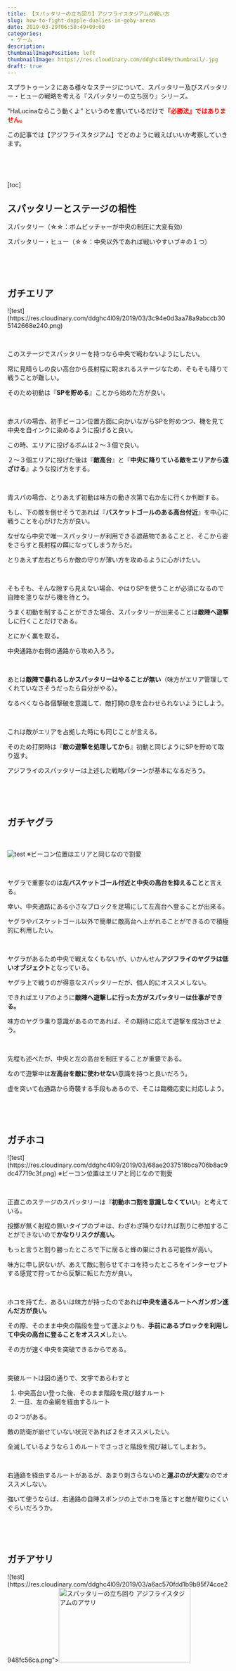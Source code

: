 ```yaml
---
title: 【スパッタリーの立ち回り】アジフライスタジアムの戦い方
slug: how-to-fight-dapple-dualies-in-goby-arena
date: 2019-03-29T06:58:49+09:00
categories: 
 - ゲーム
description: 
thumbnailImagePosition: left
thumbnailImage: https://res.cloudinary.com/ddghc4l09/thumbnail/.jpg
draft: true
---
```


<!--more-->

スプラトゥーン２にある様々なステージについて、スパッタリー及びスパッタリー・ヒューの戦略を考える『スパッタリーの立ち回り』シリーズ。

”HaLucinaならこう動くよ” というのを書いているだけで<span style="color: #ff0000;"><strong>『必勝法』ではありません。</strong></span>

この記事では【アジフライスタジアム】でどのように戦えばいいか考察していきます。

&nbsp;

&nbsp;

[toc]
<h2>スパッタリーとステージの相性</h2>
スパッタリー（☆☆：ボムピッチャーが中央の制圧に大変有効）

スパッタリー・ヒュー（☆☆：中央以外であれば戦いやすいブキの１つ）

&nbsp;

&nbsp;
<h2>ガチエリア</h2>
![test](https://res.cloudinary.com/ddghc4l09/2019/03/3c94e0d3aa78a9abccb305142668e240.png)
&nbsp;

&nbsp;

このステージでスパッタリーを持つなら中央で戦わないようにしたい。

常に見晴らしの良い高台から長射程に睨まれるステージなため、そもそも降りて戦うことが難しい。

そのため初動は『<strong>SPを貯める</strong>』ことから始めた方が良い。

&nbsp;

赤スパの場合、初手ビーコン位置方面に向かいながらSPを貯めつつ、機を見て中央を自インクに染めるように投げると良い。

この時、エリアに投げるボムは２～３個で良い。

２～３個エリアに投げた後は『<strong>敵高台</strong>』と『<strong>中央に降りている敵をエリアから遠ざける</strong>』ような投げ方をする。

&nbsp;

青スパの場合、とりあえず初動は味方の動き次第で右か左に行くか判断する。

もし、下の敵を倒せそうであれば『<strong>バスケットゴールのある高台付近</strong>』を中心に戦うことを心がけた方が良い。

なぜなら中央で唯一スパッタリーが利用できる遮蔽物であることと、そこから姿をさらすと長射程の餌になってしまうからだ。

とりあえず左右どちらか敵の守りが薄い方を攻めるように心がけたい。

&nbsp;

そもそも、そんな隙すら見えない場合、やはりSPを使うことが必須になるので自陣を塗りながら機を待とう。

うまく初動を制することができた場合、スパッタリーが出来ることは<strong>敵陣へ遊撃</strong>しに行くことだけである。

とにかく裏を取る。

中央通路か右側の通路から攻め入ろう。

&nbsp;

あとは<strong>敵陣で暴れるしかスパッタリーはやることが無い</strong>（味方がエリア管理してくれていなさそうだったら自分がやる）。

なるべくなら各個撃破を意識して、敵打開の息を合わせられないようにしよう。

&nbsp;

これは敵がエリアを占拠した時にも同じことが言える。

そのため打開時は『<strong>敵の遊撃を処理してから</strong>』初動と同じようにSPを貯めて取り返す。

アジフライのスパッタリーは上述した戦略パターンが基本になるだろう。

&nbsp;

&nbsp;
<h2>ガチヤグラ</h2>
&nbsp;

![test](https://res.cloudinary.com/ddghc4l09/2019/03/ba9077dcc0eb62d8ba1e087a50633e5a.png)
※ビーコン位置はエリアと同じなので割愛

&nbsp;

ヤグラで重要なのは<strong>左バスケットゴール付近と中央の高台を抑えること</strong>と言える。

幸い、中央通路にある小さなブロックを足場にして左高台へ登ることが出来る。

ヤグラやバスケットゴール以外で簡単に敵高台へ上がれることができるので積極的に利用したい。

&nbsp;

ヤグラがあるため中央で戦えなくもないが、いかんせん<strong>アジフライのヤグラは低いオブジェクト</strong>となっている。

ヤグラ上で戦うのが得意なスパッタリーだが、個人的にオススメしない。

できればエリアのように<strong>敵陣へ遊撃しに行った方がスパッタリーは仕事ができる。</strong>

味方のヤグラ乗り意識があるのであれば、その期待に応えて遊撃を成功させよう。

&nbsp;

先程も述べたが、中央と左の高台を制圧することが重要である。

なので遊撃中は<strong>左高台を敵に使わせない</strong>意識を持つと良いだろう。

虚を突いて右通路から奇襲する手段もあるので、そこは臨機応変に対応しよう。

&nbsp;

&nbsp;
<h2>ガチホコ</h2>
![test](https://res.cloudinary.com/ddghc4l09/2019/03/68ae2037518bca706b8ac9dc47719c3f.png)
※ビーコン位置はエリアと同じなので割愛

&nbsp;

正直このステージのスパッタリーは『<strong>初動ホコ割を意識しなくていい</strong>』と考えている。

投擲が無く射程の無いタイプのブキは、わざわざ降りなければ割りに参加することができないので<strong>かなりリスクが高い。</strong>

もっと言うと割り勝ったところで下に居ると蜂の巣にされる可能性が高い。

味方に申し訳ないが、あえて敵に割らせてホコを持ったところをインターセプトする感覚で狩ってから反撃に転じた方が良い。

&nbsp;

ホコを持てた、あるいは味方が持ったのであれば<strong>中央を通るルートへガンガン進んだ方が良い。</strong>

その際、そのまま中央の階段を登って運ぶよりも、<strong>手前にあるブロックを利用して中央の高台に登ることをオススメ</strong>したい。

その方が速く中央を突破できるからである。

&nbsp;

突破ルートは図の通りで、文字であらわすと
<ol>
 	<li>中央高台い登った後、そのまま階段を飛び越すルート</li>
 	<li>一旦、左の金網を経由するルート</li>
</ol>
の２つがある。

敵の防衛が崩せていない状況であれば２をオススメしたい。

全滅しているようなら１のルートでさっさと階段を飛び越してしまおう。

&nbsp;

右通路を経由するルートがあるが、あまり刺さらないのと<strong>運ぶのが大変</strong>なのでオススメしない。

強いて使うならば、右通路の自陣スポンジの上でホコを落とすと敵が取りにくいぐらいだろうか。

&nbsp;

&nbsp;
<h2>ガチアサリ</h2>
![test](https://res.cloudinary.com/ddghc4l09/2019/03/a6ac570fdd1b9b95f74cce2948fc56ca.png"><img class="alignnone size-medium wp-image-2921" src="https://hackheatharu.xyz/wp-content/uploads/2019/03/a6ac570fdd1b9b95f74cce2948fc56ca-300x169.png" alt="スパッタリーの立ち回り アジフライスタジアムのアサリ" width="300" height="169" /></a><a href="https://hackheatharu.xyz/wp-content/uploads/2018/11/2018102314494200-C616B031331154665D639EF16DA76BC0.jpg)
&nbsp;

&nbsp;

<strong>やることはエリアと同じ</strong>と言っていい。

ただし、図を見てわかる通りアサリは主に中央で湧く。

敵陣での遊撃も大事だが、少し見逃すと簡単にガチアサリを作られて割られてしまう。

&nbsp;

赤スパを持っているのであればビーコンをフル活用してアサリ集めに精を出して良いかもしれない。

攻め時であれば高台の至るところにビーコンを置いても全部役に立つので、インクが余っていれば常に植え続けよう。

青であれば敵の遊撃、特に<strong>中央高台を制圧できれば味方がアサリをシュートしやすい</strong>ことに繋がる。

位置的に自分がビーコンのような役割を果たすこともできるので、中央に敵が抜けない限りは高台制圧を維持すると良いだろう。
